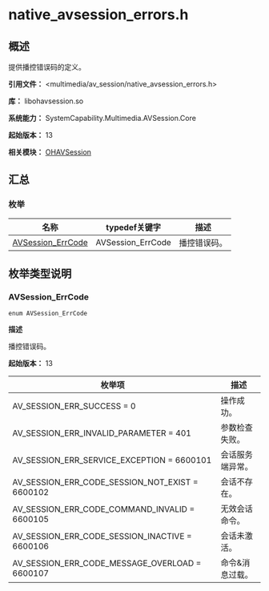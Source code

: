 # native_avsession_errors.h
<!--Kit: AVSession Kit-->
<!--Subsystem: Multimedia-->
<!--Owner: @ccfriend; @liao_qian-->
<!--SE: @ccfriend-->
<!--TSE: @chenmingxi1_huawei-->

## 概述

提供播控错误码的定义。

**引用文件：** <multimedia/av_session/native_avsession_errors.h>

**库：** libohavsession.so

**系统能力：** SystemCapability.Multimedia.AVSession.Core

**起始版本：** 13

**相关模块：** [OHAVSession](capi-ohavsession.md)

## 汇总

### 枚举

| 名称 | typedef关键字 | 描述 |
| -- | -- | -- |
| [AVSession_ErrCode](#avsession_errcode) | AVSession_ErrCode | 播控错误码。 |

## 枚举类型说明

### AVSession_ErrCode

```
enum AVSession_ErrCode
```

**描述**

播控错误码。

**起始版本：** 13

| 枚举项 | 描述 |
| -- | -- |
| AV_SESSION_ERR_SUCCESS = 0 | 操作成功。 |
| AV_SESSION_ERR_INVALID_PARAMETER = 401 | 参数检查失败。 |
| AV_SESSION_ERR_SERVICE_EXCEPTION = 6600101 | 会话服务端异常。 |
| AV_SESSION_ERR_CODE_SESSION_NOT_EXIST = 6600102 | 会话不存在。 |
| AV_SESSION_ERR_CODE_COMMAND_INVALID = 6600105 | 无效会话命令。 |
| AV_SESSION_ERR_CODE_SESSION_INACTIVE = 6600106 | 会话未激活。 |
| AV_SESSION_ERR_CODE_MESSAGE_OVERLOAD = 6600107 | 命令&消息过载。 |


